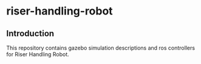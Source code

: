 # riser-handling-robot
## Introduction
This repository contains gazebo simulation descriptions and ros controllers for Riser Handling Robot.  
